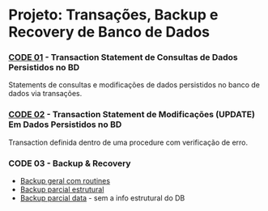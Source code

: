 # Projeto: Transações, Backup e Recovery de Banco de Dados

### [CODE 01](https://github.com/83Rafa/Diagrama-Entidade-Relacionamento/blob/main/transacoes_e_transacoes_com_procedures.sql) - Transaction Statement de Consultas de Dados Persistidos no BD
Statements de consultas e modificações de dados persistidos no banco de dados via transações.  

### [CODE 02](https://github.com/83Rafa/Diagrama-Entidade-Relacionamento/blob/main/transacoes_e_transacoes_com_procedures.sql) - Transaction Statement de Modificações (UPDATE) Em Dados Persistidos no BD
Transaction definida dentro de uma procedure com verificação de erro.


### CODE 03 - Backup & Recovery
- [Backup geral com routines](https://github.com/83Rafa/Diagrama-Entidade-Relacionamento/blob/main/ecommerce_backup.sql)
- [Backup parcial estrutural](https://github.com/83Rafa/Diagrama-Entidade-Relacionamento/blob/main/ecommerce_no_data_backup.sql) 
- [Backup parcial data](https://github.com/83Rafa/Diagrama-Entidade-Relacionamento/blob/main/ecommerce_no_info_backup.sql) - sem a info estrutural do DB
